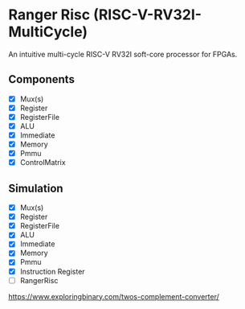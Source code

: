 # Ranger Risc (RISC-V-RV32I-MultiCycle)
An intuitive multi-cycle RISC-V RV32I soft-core processor for FPGAs.

## Components
- [x] Mux(s)
- [x] Register
- [x] RegisterFile
- [x] ALU
- [x] Immediate
- [x] Memory
- [x] Pmmu
- [x] ControlMatrix

## Simulation
- [x] Mux(s)
- [x] Register
- [x] RegisterFile
- [x] ALU
- [x] Immediate
- [x] Memory
- [x] Pmmu
- [x] Instruction Register
- [ ] RangerRisc

https://www.exploringbinary.com/twos-complement-converter/